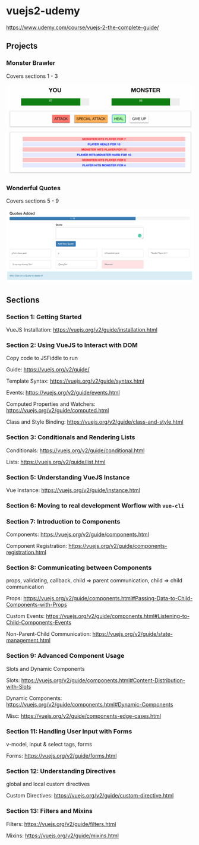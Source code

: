 # vuejs2-udemy

https://www.udemy.com/course/vuejs-2-the-complete-guide/

## Projects

### Monster Brawler

Covers sections 1 - 3

![monster](Projects/docs/monster_brawler.png)

### Wonderful Quotes

Covers sections 5 - 9

![quotes](Projects/docs/wonderful_quotes.png)

## Sections

### Section 1: Getting Started

VueJS Installation: https://vuejs.org/v2/guide/installation.html

### Section 2: Using VueJS to Interact with DOM

Copy code to JSFiddle to run

Guide: https://vuejs.org/v2/guide/

Template Syntax: https://vuejs.org/v2/guide/syntax.html

Events: https://vuejs.org/v2/guide/events.html

Computed Properties and Watchers: https://vuejs.org/v2/guide/computed.html

Class and Style Binding: https://vuejs.org/v2/guide/class-and-style.html

### Section 3: Conditionals and Rendering Lists

Conditionals: https://vuejs.org/v2/guide/conditional.html

Lists: https://vuejs.org/v2/guide/list.html

### Section 5: Understanding VueJS Instance

Vue Instance: https://vuejs.org/v2/guide/instance.html

### Section 6: Moving to real development Worflow with `vue-cli`

### Section 7: Introduction to Components

Components: https://vuejs.org/v2/guide/components.html

Component Registration: https://vuejs.org/v2/guide/components-registration.html

### Section 8: Communicating between Components

props, validating, callback, child => parent communication, child => child communication

Props: https://vuejs.org/v2/guide/components.html#Passing-Data-to-Child-Components-with-Props

Custom Events: https://vuejs.org/v2/guide/components.html#Listening-to-Child-Components-Events

Non-Parent-Child Communication: https://vuejs.org/v2/guide/state-management.html

### Section 9: Advanced Component Usage

Slots and Dynamic Components

Slots: https://vuejs.org/v2/guide/components.html#Content-Distribution-with-Slots

Dynamic Components: https://vuejs.org/v2/guide/components.html#Dynamic-Components

Misc: https://vuejs.org/v2/guide/components-edge-cases.html

### Section 11: Handling User Input with Forms

v-model, input & select tags, forms

Forms: https://vuejs.org/v2/guide/forms.html

### Section 12: Understanding Directives

global and local custom directives

Custom Directives: https://vuejs.org/v2/guide/custom-directive.html

### Section 13: Filters and Mixins

Filters: https://vuejs.org/v2/guide/filters.html

Mixins: https://vuejs.org/v2/guide/mixins.html
